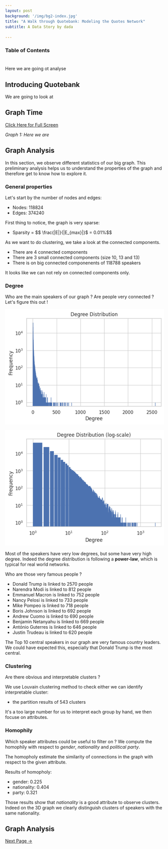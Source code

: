 ```yaml
---
layout: post
background: '/img/bg2-index.jpg'
title: "A Walk through Quotebank: Modeling the Quotes Network"
subtitle: A Data Story by dada

---
```

### Table of Contents



# 
Here we are going ot analyse 
## Introducing Quotebank 

We are going to look at 

## Graph Time

 <div id="graph1">
    <style> body { margin: 0; } </style>
    <script src="//unpkg.com/three"></script>
    <script src="//unpkg.com/three-spritetext"></script>
    <script src="//unpkg.com/3d-force-graph"></script>
    <script src="//unpkg.com/dat.gui"></script>
    <!--<script src="../../dist/3d-force-graph.js"></script>-->
    <div id="3d-graph">
    <script type="text/javascript" src="/3d-JS-Network/graph_title.js"></script>
    </div>
  </div>

<a href="3d-JS-Network/graph_title_final.html">Click Here for Full Screen</a>

*Graph 1: Here we are*

## Graph Analysis

In this section, we observe different statistics of our big graph. This preliminary analysis helps us to understand the properties of the graph and therefore get to know how to explore it.

### General properties

Let's start by the number of nodes and edges:
- Nodes: 118824
- Edges: 374240

First thing to notice, the graph is very sparse:
- Sparsity = $$ \frac{|E|}{|E_{max}|}$ =  0.01%$$

As we want to do clustering, we take a look at the connected components.
- There are 4 connected components
- There are 3 small connected components (size 10, 13 and 13)
- There is on big connected componenents of 118788 speakers

It looks like we can not rely on connected components only.

### Degree

Who are the main speakers of our graph ? Are people very connected ? Let's figure this out !

![png](Graph_analysis/output_8_0.png)
    
![png](Graph_analysis/output_8_1.png)
    
Most of the speakers have very low degrees, but some have very high degree.
Indeed the degree distribution is following a **power-law**, which is typical for real world networks.

Who are those very famous people ?

- Donald Trump is linked to 2570 people
- Narendra Modi is linked to 812 people
- Emmanuel Macron is linked to 752 people
- Nancy Pelosi is linked to 733 people
- Mike Pompeo is linked to 718 people
- Boris Johnson is linked to 692 people
- Andrew Cuomo is linked to 690 people
- Benjamin Netanyahu is linked to 669 people
- António Guterres is linked to 646 people
- Justin Trudeau is linked to 620 people
    

The Top 10 central speakers in our graph are very famous country leaders.
We could have expected this, especially that Donald Trump is the most central.

### Clustering

Are there obvious and interpretable clusters ?

We use Louvain clustering method to check either we can identify interpretable cluster:
- the partition results of 543 clusters

It's a too large number for us to interpret each group by hand, we then focuse on attributes.

### Homophily
Which speaker attributes could be useful to filter on ? We compute the homophily with respect to *gender*, *nationality* and *political party*.

The homopholy estimate the similarity of connections in the graph with respect to the given attribute. 

Results of homopholy:
- gender: 0.225
- nationality: 0.404
- party: 0.321

Those results show that *nationality* is a good attribute to observe clusters. Indeed on the 3D graph we clearly distinguish clusters of speakers with the same nationality.



## Graph Analysis 



<a class="btn btn-primary float-right" href="/Project_pages/index_2.html" data-toggle="tooltip" data-placement="top" title="" data-original-title="Exploring the Graph">Next <span class="d-none d-md-inline">Page</span> →</a>



